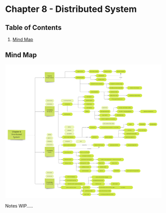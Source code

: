 # Chapter 8 - Distributed System


## Table of Contents
1. [Mind Map](#mind-map)


## Mind Map
![mindmap](/DDIA-notes/chapter8/DDIA%20Chapter%208.jpg)

Notes WIP.....